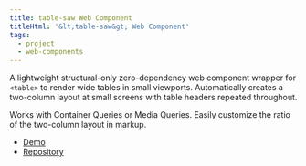 ```yaml
---
title: table-saw Web Component
titleHtml: '&lt;table-saw&gt; Web Component'
tags:
  - project
  - web-components
---
```

A lightweight structural-only zero-dependency web component wrapper for `<table>` to render wide tables in small viewports. Automatically creates a two-column layout at small screens with table headers repeated throughout.

Works with Container Queries or Media Queries. Easily customize the ratio of the two-column layout in markup.

* [Demo](https://zachleat.github.io/table-saw/demo.html)
* [Repository](https://github.com/zachleat/table-saw)
